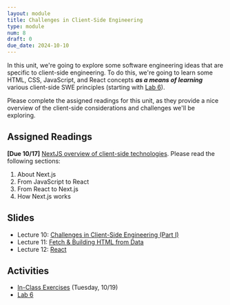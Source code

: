 ```yaml
---
layout: module
title: Challenges in Client-Side Engineering
type: module
num: 8
draft: 0
due_date: 2024-10-10
---
```


In this unit, we're going to explore some software engineering ideas that are specific to client-side engineering. To do this, we're going to learn some HTML, CSS, JavaScript, and React concepts ***as a means of learning*** various client-side SWE principles (starting with [Lab 6](../assignments/lab06)).

Please complete the assigned readings for this unit, as they provide a nice overview of the client-side considerations and challenges we'll be exploring.

## Assigned Readings
**[Due 10/17]** <a href="https://nextjs.org/learn/foundations/about-nextjs" target="_blank">NextJS overview of client-side technologies</a>. Please read the following sections:
1. About Next.js
1. From JavaScript to React
1. From React to Next.js
1. How Next.js works

## Slides
* Lecture 10: <a href="https://docs.google.com/presentation/d/1Ax5ayU0BX4f8pyMN7K8xz7m0mmAYjSiOUrfDdGavoG4/edit?usp=sharing" target="_blank">Challenges in Client-Side Engineering (Part I)</a>
* Lecture 11: <a href="https://docs.google.com/presentation/d/1-ALSq8ZmCLhqyIA_2uLOouIa3XihtFLMf4F7ChmCOPY/edit?usp=sharing" target="_blank">Fetch & Building HTML from Data</a>
* Lecture 12: <a href="https://docs.google.com/presentation/d/1HehB3NsYtJ8oKenTI1AKN1rIjmG0hXxMbJrNfumUIgg/edit?usp=sharing" target="_blank">React</a>


## Activities
* [In-Class Exercises](../course-files/lectures/lecture11.zip) (Tuesday, 10/19)
* [Lab 6](../assignments/lab06)
